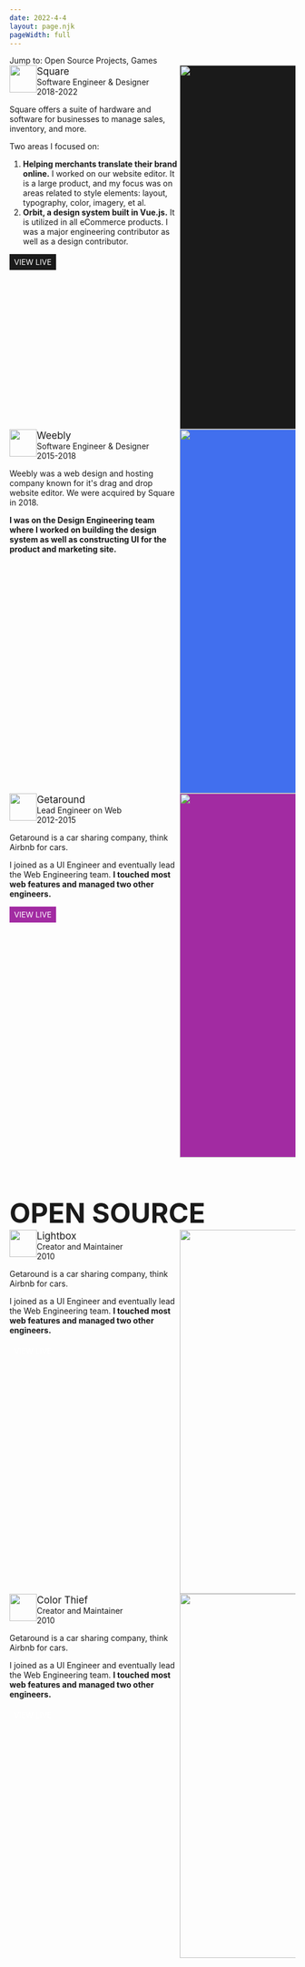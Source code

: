 ```yaml
---
date: 2022-4-4
layout: page.njk
pageWidth: full
---
```


<!-- <h1 class="page-title">Work</h1> -->

<!-- <div class="project-list">

- [Bitsweeper](/projects/bitsweeper)

</div>
 -->
 <!-- <br /><br /><br /><br /><br /> -->


<!-- Jump to: Jobs, Open Source, Games -->
<!-- 
Lightbox
---
Original JS library for overlaying images on top of the current page. Freeing you from the  constraints of the page layout and letting you show images at larger size. Lightbox introduced this new pattern to the web, which is now ubiquitous, and has become a generic term for

Demo and docs
Github 4.2k ★
Wikipedia Lightbox -->


<!-- Color Thief
Demo
Github 7.0k ★

JS library to extract color palettes from images, allowing for new techniques such as UIs that adapt their palette to an image.

Author & Maintainer
 -->

<!--Open Source Projects-->

<div class="page-nav">
Jump to: <a href="#open-source">Open Source Projects</a>, <a href="#games">Games</a>
</div>

<!-- <h1 class="section-title">Jobs</h1> -->


<div class="p p-square">
  <div class="p-info-section">
    <div class="p-header">
      <img class="p-icon" src="/media/work/icon-square.png" />
      <div class="p-title-bar">
        <div class="p-title">Square</div>
        <div class="p-subtitle">Software Engineer & Designer</div>
        <div class="p-subtitle">2018-2022</div>
      </div>
    </div>
<p>Square offers a suite of hardware and software for businesses to manage sales, inventory, and more.</p>

<p style="margin-bottom: 0.5rem;">Two areas I focused on:</p>
<ol>
<li><strong>Helping merchants translate their brand online.</strong> I worked on our website editor. It is a large product, and my focus was on areas related to style elements: layout, typography, color, imagery, et al.
</li>
<li><strong>Orbit, a design system built in Vue.js.</strong> It is utilized in all eCommerce products. I was a major engineering contributor as well as a design contributor.
</li>
</ol>
<a href="https://square.online" class="p-action">View live</a>

  </div>
  
  <div class="p-media-section">
    <div class="p-page">
        <img class="p-img" src="/media/work/square-01by.png" />
      <div class="p-caption">
        Examples of websites created with the editor.
      </div>
    </div> 
  <div class="p-page">
      <img class="p-img" src="/media/work/square-02y.png" />
      <div class="p-caption">
        The website editor UI, showing style options on the left and a preview on the right. The editor was built with the Orbit design system.
      </div>
    </div>       
  </div>
</div>

<div class="p p-weebly">
  <div class="p-info-section">
    <div class="p-header">
      <img class="p-icon" src="/media/work/icon-weebly.png" />
      <div class="p-title-bar">
        <div class="p-title">Weebly</div>
        <div class="p-subtitle">Software Engineer & Designer</div>
        <div class="p-subtitle">2015-2018</div>
      </div>
    </div>
    <p>Weebly was a web design and hosting company known for it's drag and drop website editor. We were acquired by Square in 2018.</p>
    <p><strong>I was on the Design Engineering team where I worked on building the design system as well as constructing UI for the product and marketing site.</strong>
    </p>
  </div>
  
  <div class="p-media-section">
    <div class="p-page">
      <img class="p-img" src="/media/work/weebly-01y.png" />
    </div>
    <div class="p-page">
      <img class="p-img" src="/media/work/weebly-02y.png" />
      <div class="p-caption">
        Drag-and-drop editor
      </div>
    </div>

  </div>

</div>

<div class="p p-getaround">
  <div class="p-info-section">
    <div class="p-header">
      <img class="p-icon" src="/media/work/icon-getaround.png" />
      <div class="p-title-bar">
        <div class="p-title">Getaround</div>
        <div class="p-subtitle">Lead Engineer on Web</div>
        <div class="p-subtitle">2012-2015</div>
      </div>
    </div>
    <p>Getaround is a car sharing company, think Airbnb for cars.</p>
    <p>I joined as a UI Engineer and eventually lead the Web Engineering team. <strong>I touched most web features and managed two other engineers.</strong></p>
    <a href="https://getaround.com" class="p-action">View live</a>
  </div>


  <div class="p-media-section">
    <div class="p-page">
        <img class="p-img" src="/media/work/getaround-01by.png" />
      <!-- <div class="p-caption">
        Lorem then ipsum.
      </div> -->
    </div> 
  </div>
</div>


<h1 class="section-title">Open Source</h1>


<div class="p p-lightbox">
  <div class="p-info-section">
    <div class="p-header">
      <img class="p-icon" src="/media/work/icon-getaround.png" />
      <div class="p-title-bar">
        <div class="p-title">Lightbox</div>
        <div class="p-subtitle">Creator and Maintainer</div>
        <div class="p-subtitle">2010</div>
      </div>
    </div>
    <p>Getaround is a car sharing company, think Airbnb for cars.</p>
    <p>I joined as a UI Engineer and eventually lead the Web Engineering team. <strong>I touched most web features and managed two other engineers.</strong></p>
    <a href="https://getaround.com" class="p-action">View live</a>
  </div>


  <div class="p-media-section">
    <div class="p-page">
        <img class="p-img" src="/media/work/getaround-01b.png" />
      <!-- <div class="p-caption">
        Lorem then ipsum.
      </div> -->
    </div> 
  </div>
</div>


<div class="p p-color-thief">
  <div class="p-info-section">
    <div class="p-header">
      <img class="p-icon" src="/media/work/icon-getaround.png" />
      <div class="p-title-bar">
        <div class="p-title">Color Thief</div>
        <div class="p-subtitle">Creator and Maintainer</div>
        <div class="p-subtitle">2010</div>
      </div>
    </div>
    <p>Getaround is a car sharing company, think Airbnb for cars.</p>
    <p>I joined as a UI Engineer and eventually lead the Web Engineering team. <strong>I touched most web features and managed two other engineers.</strong></p>
    <a href="https://getaround.com" class="p-action">View live</a>
  </div>


  <div class="p-media-section">
    <div class="p-page">
        <img class="p-img" src="/media/work/getaround-01b.png" />
      <!-- <div class="p-caption">
        Lorem then ipsum.
      </div> -->
    </div> 
  </div>
</div>
</div>


<!-- 
<div class="p-media-section">
  <div class="p-page" style="background-color: rgba(0, 5, 10, 0.1);">
    <div class="p-page-media">
      <div class="p-device-frame device-desktop">
        <div class="device-desktop-title-bar">
          <div class="device-desktop-circle"></div>
          <div class="device-desktop-circle"></div>
          <div class="device-desktop-circle"></div>
        </div>
        <img class="p-img" src="/media/projects/sq-web.png" />
      </div>
    </div>
    <div class="p-caption">
      Lorem then ipsum.
    </div>
  </div>
  <div class="p-page" style="background-color: #2F80ED;">
    <div class="p-page-media">
      <div class="p-device-frame device-desktop">
        <div class="device-desktop-title-bar">
          <div class="device-desktop-circle"></div>
          <div class="device-desktop-circle"></div>
          <div class="device-desktop-circle"></div>
        </div>
        <img class="p-img" src="/media/projects/sq-web.png" />
      </div>
    </div>
    <div class="p-caption">
      Font selection screen. We had to balance customization with helpful constraints that made maintenance easier and the likelihood for garish results less likely.
    </div>
  </div>
  <div class="p-page" style="background-color: #7FCEFA;">
    <div class="p-page-media">
      <div class="p-device-frame device-desktop">
        <img class="p-img" src="/media/projects/sq-web.png" />
      </div>
    </div>
  </div> -->

<style>
:root {
  --square-color: #1a1a1a;
  --weebly-color: #416FEE;
  --getaround-color: #A22BA2;

  /* --square-color: var(--recessed-bg-color);
  --weebly-color: var(--recessed-bg-color);
  --getaround-color: var(--recessed-bg-color); */


}

.page-nav {
  color: var(--nav-color);
  margin-bottom: calc(2 * var(--block-bottom));
  font-family: var(--font-ui);  
  font-weight: var(--weight-semi-bold);
}

.page-nav a {
  color: var(--nav-color);
  text-decoration: none;
}

.page-nav a:hover {
  color: var(--nav-hover-color);
}

.section-title {
  font-size: 3rem;
  text-transform: uppercase;
  font-family: var(--font-ui);
  padding-bottom: var(--block-bottom);
  margin-bottom: var(--block-bottom);
}

.project-title a {
  font-weight: var(--weight-bold);
}

.p {
  border-bottom: 1px solid var(--border-color-light);
  margin-bottom: calc(var(--block-bottom) * 2);
}

@media (min-width: 800px) {
  .p {
    display: grid;
    grid-template-columns: 300px auto;
    gap: calc(var(--gutter) * 2);
    margin-bottom: calc(var(--block-bottom) * 4);
  }  

  .p-info-section {
    flex: 0 0 320px;
  }

  .p-media-section {
    margin-bottom: 0;
  }
}


.p-info-section {
  flex: 1 1 360px;
  margin-bottom: var(--block-bottom);  
}

.p-header {
  display: flex;
  margin-bottom: var(--block-bottom);
}

.p-icon {
  width: 48px;
  height: 48px;
  border-radius: var(--radius);
  margin-right: var(--gutter-inner);
}

.p-title-bar {
  /* margin-top: 4px; */
}

.p-title {
  font-weight: var(--weight-bold);
  font-size: 1.07rem;
}

.p-subtitle {
  color: var(--muted-color);
  font-weight: var(--weight-semi-bold);
}

.p-actions {
  display: flex;
  gap: var(--gutter;);
}

.p-action {
  display: inline-block;
  padding: 6px 8px;
  color: var(--link-color);
  /* border: 1px solid var(--link-color); */
  font-size: 0.8333rem;
  font-weight: var(--weight-semi-bold);
  font-family: var(--font-ui);
  text-transform: uppercase;
  text-decoration: none;
  /* border-radius: var(--radius) */
  color: white;
  background-color: var(--link-color);

}

.p-square .p-action {
  background-color: var(--square-color)
}

.p-getaround .p-action {
  background-color: var(--getaround-color);
}

.p-action:hover {
  color: white;
}

.p-action a {
  text-decoration: none;
}


.p-media-section {
  scroll-snap-type: x mandatory;
/*   scroll-padding-left: 48px; */
  overflow-x: scroll;
  overflow-x: auto;
  display: flex;
  gap: 24px;
  margin-bottom: calc(var(--block-bottom) * 2);

  /* width: 100vw;
  margin-left: calc( var(--gutter) * -1); */
}



@media (min-width: 800px) {
  .p-page-media {
    flex: 1 1 auto;
    padding: 48px 24px;  
  }

  .p-media-section {
    margin-bottom: calc(var(--block-bottom) * 4);
  }
}



.p-page {
  position: relative;
  scroll-snap-align: start;
  display: flex;
  flex-direction: column;
  justify-content: center;
  align-items: center;
  min-height: 320px;
  border-radius: var(--radius); 
/*  flex: 0 0 480px;*/
/*  padding:  24px;*/

/*  background: #9ef;*/
/*  min-height: 400px;*/
/*  flex: 0 0 240px;*/
}

.p-square .p-page {
  background-color: var(--square-color);
}

.p-weebly .p-page {
  background-color: var(--weebly-color);
}
.p-getaround .p-page {
  background-color: var(--getaround-color);
}


.p-page-media {
  flex: 1 1 auto;
  padding: 24px;
  display: flex;
  flex-direction: column;
  justify-content: center;
}

@media (min-width: 800px) {
  .p-page-media {
    flex: 1 1 auto;
    padding: 48px 24px;  
  }
}

.p-device-frame {
  position: relative;
}

.p-device-frame.device-desktop {
/*  padding-top: 12px;*/
/*  background: rgba(0, 5, 10, 0.5);*/
  background: black;
  border: 2px solid black;
  border-radius: var(--radius);
}

.p-device-frame.device-mobile {
  padding: 36px 4px 48px;
  background: black;
  border: 2px solid black;
  border-radius: 24px;
}

.device-mobile-chrome {
  display: flex;
  flex-direction: column;
  align-items: center;
}

.device-mobile-speaker {
  position: relative;
  top: -12px;
  width: 48px;
  height: 4px;
  background: #333;
  border-radius: 4px;
}

.device-mobile-home-button {
  position: absolute;  
  bottom: 5px;
/*  top: -12px;*/
  width: 36px;
  height: 36px;
/*  background: #333;*/
  border-radius: 50%;
  border: 3px solid #333;
}

.device-desktop-title-bar {
  display: flex;
  gap: 6px;
  padding: 4px 4px 6px 4px;
}

.device-desktop-circle {
  width: 6px;
  height: 6px;
  background: white;
  border-radius: 50%;
}

.p-img {
  width: 560px;
}

@media (min-width: 800px) {
   .p-img {
     width: 640px;
  }
}


@media (min-width: 1400px) {
   .p-img {
     width: 960px;
  }
}

.p-caption {
  display: none;
  /* position: absolute;
  bottom: 0; */
  width: 100%;
  padding: var(--gutter);
  /* color: white; */
  /* background-color: rgba(233, 233, 233, 0.2); */
  /* font-size: 0.8333rem; */
/*  font-size: 7px;*/
  font-family: var(--font-ui);
  color: var(--muted-on-recessed-color);
  line-height: var(--line-height);
  border-radius: 0 0 var(--radius) var(--radius);
  text-align: center;
}

@media (min-width: 800px) {
  .p-caption {
    font-size: 0.8333rem;
  }
}

</style>